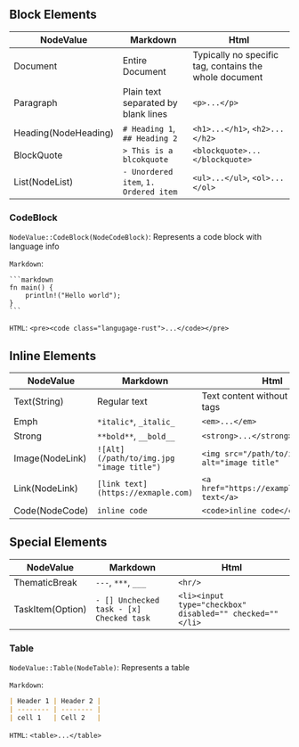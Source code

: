 ## Block Elements

| NodeValue            | Markdown                              | Html                                                   |
| -------------------- | ------------------------------------- | ------------------------------------------------------ |
| Document             | Entire Document                       | Typically no specific tag, contains the whole document |
| Paragraph            | Plain text separated by blank lines   | `<p>...</p>`                                           |
| Heading(NodeHeading) | `# Heading 1`, `## Heading 2`         | `<h1>...</h1>`, `<h2>...</h2>`                         |
| BlockQuote           | `> This is a blcokquote`              | `<blockquote>...</blockquote>`                         |
| List(NodeList)       | `- Unordered item`, `1. Ordered item` | `<ul>...</ul>`, `<ol>...</ol>`                         |

### CodeBlock

`NodeValue::CodeBlock(NodeCodeBlock)`: Represents a code block with language info

`Markdown`:

````text
```markdown
fn main() {
    println!("Hello world");
}
```
````

`HTML`: `<pre><code class="langugage-rust">...</code></pre>`

## Inline Elements

| NodeValue       | Markdown                                 | Html                                            |
| --------------- | ---------------------------------------- | ----------------------------------------------- |
| Text(String)    | Regular text                             | Text content without specific tags              |
| Emph            | `*italic*`, `_italic_`                   | `<em>...</em>`                                  |
| Strong          | `**bold**`, `__bold__`                   | `<strong>...</strong>`                          |
| Image(NodeLink) | `![Alt](/path/to/img.jpg "image title")` | `<img src="/path/to/img.jpg" alt="image title"` |
| Link(NodeLink)  | `[link text](https://exmaple.com)`       | `<a href="https://example.com">link text</a>`   |
| Code(NodeCode)  | `inline code`                            | `<code>inline code</code>`                      |

## Special Elements

| NodeValue              | Markdown                                 | Html                                                     |
| ---------------------- | ---------------------------------------- | -------------------------------------------------------- |
| ThematicBreak          | `---`, `***`, `___`                      | `<hr/>`                                                  |
| TaskItem(Option<char>) | `- [] Unchecked task - [x] Checked task` | `<li><input type="checkbox" disabled="" checked=""</li>` |

### Table

`NodeValue::Table(NodeTable)`: Represents a table

`Markdown`:

```markdown
| Header 1 | Header 2 |
| -------- | -------- |
| cell 1   | Cell 2   |
```

`HTML`: `<table>...</table>`
